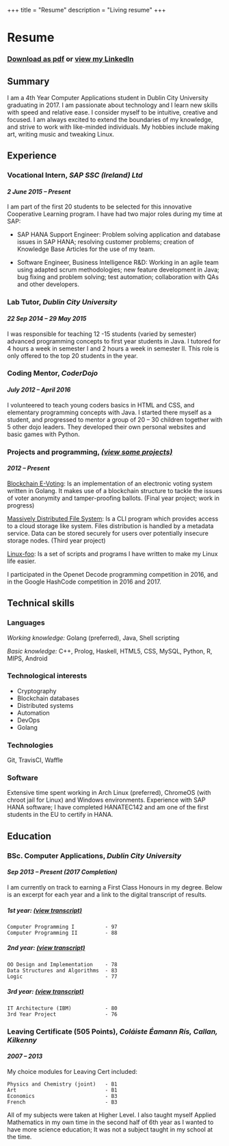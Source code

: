 +++
title = "Resume"
description = "Living resume"
+++
# Resume
### [Download as pdf](/resume/MichaelWallResume.pdf) or [view my LinkedIn](https://linkedin.com/in/thewalla07)
## **Summary**
I am a 4th Year Computer Applications student in Dublin City University graduating in 2017.  I am passionate about technology and I learn new skills with speed and relative ease.  I consider myself to be intuitive, creative and focused.  I am always excited to extend the boundaries of my knowledge, and strive to work with like-minded individuals.  My hobbies include making art, writing music and tweaking Linux.

## **Experience**
### **Vocational Intern,** ***SAP SSC (Ireland) Ltd***
#### *2 June 2015 – Present*
I am part of the first 20 students to be selected for this innovative Cooperative Learning program.  I have had two major roles during my time at SAP:

- SAP HANA Support Engineer:  Problem solving application and database issues in SAP HANA; resolving customer problems; creation of Knowledge Base Articles for the use of my team.

- Software Engineer, Business Intelligence R&D:  Working in an agile team using adapted scrum methodologies; new feature development in Java; bug fixing and problem solving; test automation; collaboration with QAs and other developers.

### **Lab Tutor,** ***Dublin City University***
#### *22 Sep 2014 – 29 May 2015*
I was responsible for teaching 12 -15 students (varied by semester) advanced programming concepts to first year students in Java. I tutored for 4 hours a week in semester I and 2 hours a week in semester II. This role is only offered to the top 20 students in the year.

### **Coding Mentor,**  ***CoderDojo***
#### *July 2012 – April 2016*
I volunteered to teach young coders basics in HTML and CSS, and elementary programming concepts with Java. I started there myself as a student, and progressed to mentor a group of 20 – 30 children together with 5 other dojo leaders. They developed their own personal websites and basic games with Python.

### **Projects and programming,** ***[(view some projects)](/projects/)***
#### *2012 – Present*
[Blockchain E-Voting](https://github.com/CPSSD/voting):  Is an implementation of an electronic voting system written in Golang. It makes use of a blockchain structure to tackle the issues of voter anonymity and tamper-proofing ballots. (Final year project; work in progress)

[Massively Distributed File System](https://github.com/CPSSD/MDFS):  Is a CLI program which provides access to a cloud storage like system. Files distribution is handled by a metadata service. Data can be stored securely for users over potentially insecure storage nodes. (Third year project)

[Linux-foo](https://github.com/thewalla07/linux-foo):  Is a set of scripts and programs I have written to make my Linux life easier.

I participated in the Openet Decode programming competition in 2016, and in the Google HashCode competition in 2016 and 2017.

## **Technical skills**
### **Languages**
*Working knowledge:*  Golang (preferred), Java, Shell scripting

*Basic knowledge:*  C++, Prolog, Haskell, HTML5, CSS, MySQL, Python, R, MIPS, Android

### **Technological interests**
- Cryptography
- Blockchain databases
- Distributed systems
- Automation
- DevOps
- Golang

### **Technologies**
Git, TravisCI, Waffle

### **Software**
Extensive time spent working in Arch Linux (preferred), ChromeOS (with chroot jail for Linux) and Windows environments. Experience with SAP HANA software; I have completed HANATEC142 and am one of the first students in the EU to certify in HANA.

## **Education**

### **BSc. Computer Applications,** ***Dublin City University***
#### *Sep 2013 – Present (2017 Completion)*
I am currently on track to earning a First Class Honours in my degree. Below is an excerpt for each year and a link to the digital transcript of results.
##### **1st year:** ***[(view transcript)](https://goo.gl/a883a1)***
    Computer Programming I          - 97
    Computer Programming II         - 88
##### **2nd year:** ***[(view transcript)](https://goo.gl/YNwxXc)***
    OO Design and Implementation    - 78
    Data Structures and Algorithms  - 83
    Logic                           - 77
##### **3rd year:** ***[(view transcript)](https://goo.gl/H3Xpl2)***
    IT Architecture (IBM)           - 80
    3rd Year Project                - 76

### **Leaving Certificate (505 Points),**  ***Coláiste Éamann Rís, Callan, Kilkenny***
#### *2007 – 2013*
My choice modules for Leaving Cert included:

    Physics and Chemistry (joint)   - B1
    Art                             - B1
    Economics                       - B3
    French                          - B3

All of my subjects were taken at Higher Level.  I also taught myself Applied Mathematics in my own time in the second half of 6th year as I wanted to have more science education; It was not a subject taught in my school at the time.
